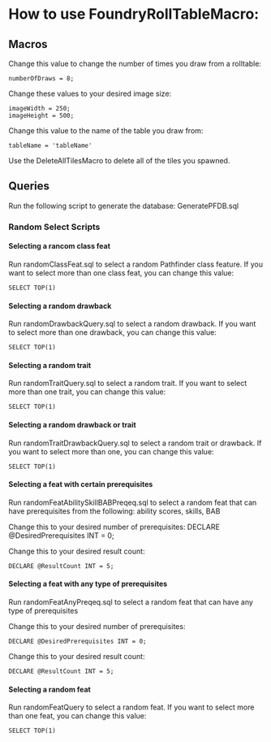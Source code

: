 # How to use FoundryRollTableMacro:

## Macros

Change this value to change the number of times you draw from a rolltable:

    numberOfDraws = 8;
	
Change these values to your desired image size:

    imageWidth = 250;
    imageHeight = 500;
	
Change this value to the name of the table you draw from:

    tableName = 'tableName'
	
Use the DeleteAllTilesMacro to delete all of the tiles you spawned.

## Queries

Run the following script to generate the database:
    GeneratePFDB.sql
	
### Random Select Scripts

#### Selecting a rancom class feat

Run randomClassFeat.sql to select a random Pathfinder class feature.
If you want to select more than one class feat, you can change this value:

    SELECT TOP(1)
	
#### Selecting a random drawback

Run randomDrawbackQuery.sql to select a random drawback.
If you want to select more than one drawback, you can change this value:

    SELECT TOP(1)
	
#### Selecting a random trait

Run randomTraitQuery.sql to select a random trait.
If you want to select more than one trait, you can change this value:

    SELECT TOP(1)
	
#### Selecting a random drawback or trait

Run randomTraitDrawbackQuery.sql to select a random trait or drawback.
If you want to select more than one, you can change this value:

    SELECT TOP(1)
	
#### Selecting a feat with certain prerequisites

Run randomFeatAbilitySkillBABPreqeq.sql to select a random feat that can have prerequisites from the following: ability scores, skills, BAB

Change this to your desired number of prerequisites:
    DECLARE @DesiredPrerequisites INT = 0;
	
Change this to your desired result count:
 
    DECLARE @ResultCount INT = 5;
	
#### Selecting a feat with any type of prerequisites

Run randomFeatAnyPreqeq.sql to select a random feat that can have any type of prerequisites

Change this to your desired number of prerequisites:

    DECLARE @DesiredPrerequisites INT = 0;
	
Change this to your desired result count:
 
    DECLARE @ResultCount INT = 5;
	
#### Selecting a random feat

Run randomFeatQuery to select a random feat. 
If you want to select more than one feat, you can change this value:

    SELECT TOP(1)
